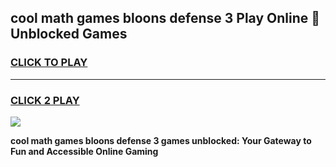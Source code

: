
## cool math games bloons defense 3 Play Online 👋 Unblocked Games
<h3>
<a href="https://news.freeplayer.one?title=cool_math_games_bloons_defense_3&ref=17CMG">CLICK TO PLAY</a></h3>
<hr>

<h3>
<a href="https://news.freeplayer.one?title=cool_math_games_bloons_defense_3&ref=17CMG">CLICK 2 PLAY</a>
  
</h3>

<a href="https://news.freeplayer.one?title=cool_math_games_bloons_defense_3&ref=17CMG/"><img src="https://clearcache.store/games.png"></a>


**cool math games bloons defense 3 games unblocked: Your Gateway to Fun and Accessible Online Gaming**
